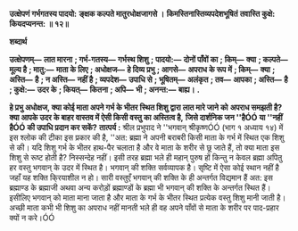 **उत्क्षेपणं गर्भगतस्य पादयो:** **ङ्क्षक कल्पते मातुरधोक्षजागसे ।** **किमस्तिनास्तिव्यपदेशभूषितं** **तवास्ति कुक्षे: कियदप्यनन्त: ॥ १२॥** 

**शब्दार्थ** 

**उत्क्षेपणम्—** **लात मारना** **; गर्भ-गतस्य—** **गर्भस्थ शिशु** **; पादयो:—** **दोनों पाँवों का** **; किम्—** **क्या** **; कल्पते—** **मूल्य है** **; मातु:—** **माता के लिए** **; अधोक्षज—** **हे दिव्य प्रभु** **; आगसे—** **अपराध के रूप में** **; किम्—** **क्या** **; अस्ति—** **है** **; न अस्ति—** **नहीं है** **; व्यपदेश—** **उपाधि से** **; भूषितम्—** **अलंकृत** **; तव—** **आपका** **; अस्ति—** **है** **; कुक्षे:—** **उदर के** **; कियत्—** **कितना** **; अपि—** **भी** **; अनन्त:—** **बाह्य।** **.** 

**हे प्रभु अधोक्षज, क्या कोई माता अपने गर्भ के भीतर स्थित शिशु द्वारा लात मारे जाने को** **अपराध समझती है? क्या आपके उदर के बाहर वास्तव में ऐसी किसी वस्तु का अस्तित्व है,** **जिसे दार्शनिक जन ''हैÓÓ या ''नहीं हैÓÓ की उपाधि प्रदान कर सकें?** **तात्पर्य :** श्रील प्रभुपाद ने ''भगवान् श्रीकृष्णÓÓ (भाग १ अध्याय १४) में इस श्लोक की टीका इस प्रकार की है, ''अत: ब्रह्मा ने अपनी बराबरी किसी माता के गर्भ में स्थित एक शिशु से की। यदि शिशु गर्भ के भीतर हाथ-पैर चलाता है और वे माता के शरीर से छू जाते हैं, तो क्या माता इस शिशु से रूष्ट होती है? निस्सन्देह नहीं। इसी तरह ब्रह्मा भले ही महान् पुरुष हों किन्तु न केवल ब्रह्मा अपितु हर वस्तु भगवान् के उदर में स्थित है। भगवान् की शक्ति सर्वव्यापक है। सृष्टि में ऐसा कोई स्थान नहीं है जहाँ यह शक्ति कि्रयाशील न हो। सारी वस्तुएँ भगवान् की शक्ति के ही अन्तर्गत विद्यमान हैं अत: इस ब्रह्माण्ड के ब्रह्माजी अथवा अन्य करोड़ों ब्रह्माण्डों के ब्रह्मा भी भगवान् की शक्ति के अन्तर्गत स्थित हैं। इसीलिए भगवान् को माता माना जाता है और माता के गर्भ के भीतर स्थित प्रत्येक वस्तु शिशु मानी जाती है। अच्छी माता कभी भी शिशु का अपराध नहीं मानती भले ही वह अपने पाँवों से माता के शरीर पर पाद-प्रहार क्यों न करे।ÓÓ  
